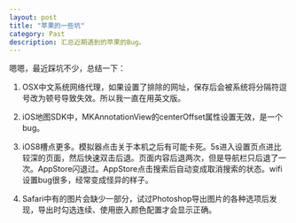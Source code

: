 ```yaml
---
layout: post
title: "苹果的一些坑"
category: Past
description: 汇总近期遇到的苹果的Bug。
---
```

嗯嗯，最近踩坑不少，总结一下：

1. OSX中文系统网络代理，如果设置了排除的网址，保存后会被系统将分隔符逗号改为顿号导致失效。所以我一直在用英文版。

2. iOS地图SDK中，MKAnnotationView的centerOffset属性设置无效，是一个bug。

3. iOS8槽点更多。模拟器点击关于本机之后有可能卡死。5s进入设置页点进比较深的页面，然后快速双击后退。页面内容后退两次，但是导航栏只后退了一次。AppStore闪退过。AppStore点击搜索后自动变成取消搜索的状态。wifi设置bug很多，经常变成怪异的样子。

4. Safari中有的图片会缺少一部分，试过Photoshop导出图片的各种选项后发现，导出时勾选连续、使用嵌入颜色配置才会显示正确。

